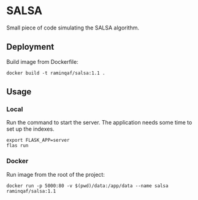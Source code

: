 # SALSA
Small piece of code simulating the SALSA algorithm.
## Deployment
Build image from Dockerfile:
```shell
docker build -t raminqaf/salsa:1.1 .
```
## Usage
### Local
Run the command to start the server. The application needs some time to set up the indexes.
```shell
export FLASK_APP=server
flas run
```
### Docker
Run image from the root of the project:
```shell
docker run -p 5000:80 -v $(pwd)/data:/app/data --name salsa raminqaf/salsa:1.1
```
